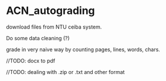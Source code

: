# ACN_autograding


download files from NTU ceiba system.

Do some data cleaning (?)

grade in very naive way by counting pages, lines, words, chars.





//TODO: docx to pdf 

//TODO: dealing with .zip or .txt and other format
